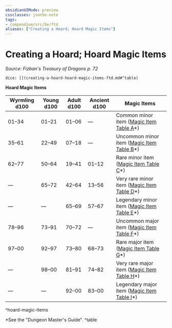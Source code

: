 ```yaml
---
obsidianUIMode: preview
cssclasses: json5e-note
tags:
- compendium/src/5e/ftd
aliases: ["Creating a Hoard; Hoard Magic Items"]
---
```

# Creating a Hoard; Hoard Magic Items
*Source: Fizban's Treasury of Dragons p. 72* 

`dice: [](creating-a-hoard-hoard-magic-items-ftd.md#^table)`

**Hoard Magic Items**

| Wyrmling d100 | Young d100 | Adult d100 | Ancient d100 | Magic Items |
|---------------|------------|------------|--------------|-------------|
| 01–34 | 01–21 | 01–06 | — | Common minor item ([Magic Item Table A](/2-Mechanics/CLI/tables/magic-item-table-a.md)*) |
| 35–61 | 22–49 | 07–18 | — | Uncommon minor item ([Magic Item Table B](/2-Mechanics/CLI/tables/magic-item-table-b.md)*) |
| 62–77 | 50–64 | 19–41 | 01–12 | Rare minor item ([Magic Item Table C](/2-Mechanics/CLI/tables/magic-item-table-c.md)*) |
| — | 65–72 | 42–64 | 13–56 | Very rare minor item ([Magic Item Table D](/2-Mechanics/CLI/tables/magic-item-table-d.md)*) |
| — | — | 65–69 | 57–67 | Legendary minor item ([Magic Item Table E](/2-Mechanics/CLI/tables/magic-item-table-e.md)*) |
| 78–96 | 73–91 | 70–72 | — | Uncommon major item ([Magic Item Table F](/2-Mechanics/CLI/tables/magic-item-table-f.md)*) |
| 97–00 | 92–97 | 73–80 | 68–73 | Rare major item ([Magic Item Table G](/2-Mechanics/CLI/tables/magic-item-table-g.md)*) |
| — | 98–00 | 81–91 | 74–82 | Very rare major item ([Magic Item Table H](/2-Mechanics/CLI/tables/magic-item-table-h.md)*) |
| — | — | 92–00 | 83–00 | Legendary major item ([Magic Item Table I](/2-Mechanics/CLI/tables/magic-item-table-i.md)*) |
^hoard-magic-items

*See the "Dungeon Master's Guide".
^table